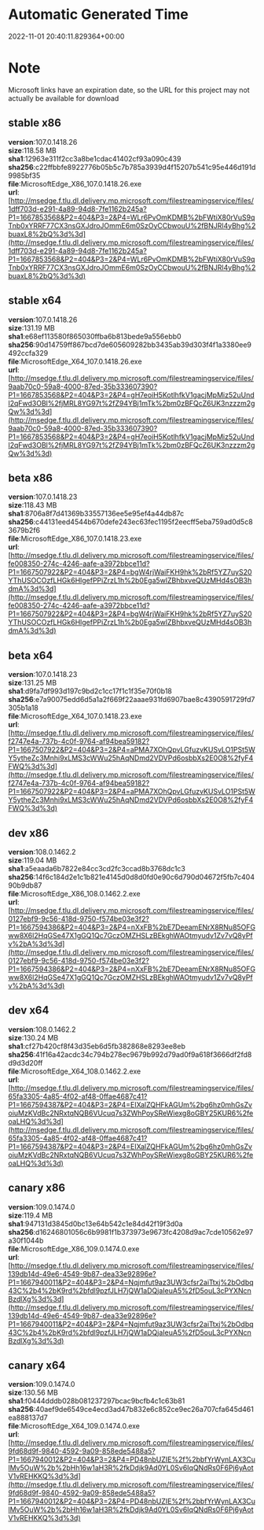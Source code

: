 # Automatic Generated Time
2022-11-01 20:40:11.829364+00:00

# Note
Microsoft links have an expiration date, so the URL for this project may not actually be available for download

## stable x86
**version**:107.0.1418.26  
**size**:118.58 MB  
**sha1**:12963e311f2cc3a8be1cdac41402cf93a090c439  
**sha256**:c22ffbbfe8922776b05b5c7b785a3939d4f15207b541c95e446d191d9985bf35  
**file**:MicrosoftEdge_X86_107.0.1418.26.exe  
**url**:[http://msedge.f.tlu.dl.delivery.mp.microsoft.com/filestreamingservice/files/1dff703d-e291-4a89-94d8-7fe1162b245a?P1=1667853568&P2=404&P3=2&P4=WLr6PvOmKDMB%2bFWtiX80rVuS9qTnb0xYRRF77CX3nsGXJdroJOmmE6m0SzOyCCbwouU%2fBNJRl4yBhg%2buaxL8%2bQ%3d%3d](http://msedge.f.tlu.dl.delivery.mp.microsoft.com/filestreamingservice/files/1dff703d-e291-4a89-94d8-7fe1162b245a?P1=1667853568&P2=404&P3=2&P4=WLr6PvOmKDMB%2bFWtiX80rVuS9qTnb0xYRRF77CX3nsGXJdroJOmmE6m0SzOyCCbwouU%2fBNJRl4yBhg%2buaxL8%2bQ%3d%3d)  

## stable x64
**version**:107.0.1418.26  
**size**:131.19 MB  
**sha1**:e68ef113580f865030ffba6b813bede9a556ebb0  
**sha256**:90d14759ff867bcd7de605609282bb3435ab39d303f4f1a3380ee9492ccfa329  
**file**:MicrosoftEdge_X64_107.0.1418.26.exe  
**url**:[http://msedge.f.tlu.dl.delivery.mp.microsoft.com/filestreamingservice/files/9aab70c0-59a8-4000-87ed-35b333607390?P1=1667853568&P2=404&P3=2&P4=gH7eoiH5KotlhfkV1gacjMpMiz52uUndl2qFwd3OBl%2fjMRL8YG97t%2fZ94YBj1mTk%2bm0zBFQcZ6UK3nzzzm2gQw%3d%3d](http://msedge.f.tlu.dl.delivery.mp.microsoft.com/filestreamingservice/files/9aab70c0-59a8-4000-87ed-35b333607390?P1=1667853568&P2=404&P3=2&P4=gH7eoiH5KotlhfkV1gacjMpMiz52uUndl2qFwd3OBl%2fjMRL8YG97t%2fZ94YBj1mTk%2bm0zBFQcZ6UK3nzzzm2gQw%3d%3d)  

## beta x86
**version**:107.0.1418.23  
**size**:118.43 MB  
**sha1**:8706a8f7d41369b33557136ee5e95ef4a44db87c  
**sha256**:c44131eed4544b670defe243ec63fec1195f2eecff5eba759ad0d5c83679b2f6  
**file**:MicrosoftEdge_X86_107.0.1418.23.exe  
**url**:[http://msedge.f.tlu.dl.delivery.mp.microsoft.com/filestreamingservice/files/fe008350-274c-4246-aafe-a3972bbce11d?P1=1667507922&P2=404&P3=2&P4=bgW4rjWaiFKH9hk%2bRf5YZ7uyS20YThUSOCOzfLHGk6HlgefPPiZrzL1h%2b0Ega5wlZBhbxveQUzMHd4sOB3hdmA%3d%3d](http://msedge.f.tlu.dl.delivery.mp.microsoft.com/filestreamingservice/files/fe008350-274c-4246-aafe-a3972bbce11d?P1=1667507922&P2=404&P3=2&P4=bgW4rjWaiFKH9hk%2bRf5YZ7uyS20YThUSOCOzfLHGk6HlgefPPiZrzL1h%2b0Ega5wlZBhbxveQUzMHd4sOB3hdmA%3d%3d)  

## beta x64
**version**:107.0.1418.23  
**size**:131.25 MB  
**sha1**:d9fa7df993d197c9bd2c1cc17f1c1f35e70f0b18  
**sha256**:e7a90075edd6d5a1a2f669f22aaae931fd6907bae8c4390591729fd7305b1a18  
**file**:MicrosoftEdge_X64_107.0.1418.23.exe  
**url**:[http://msedge.f.tlu.dl.delivery.mp.microsoft.com/filestreamingservice/files/f2747e4a-737b-4c0f-9764-af94bea59182?P1=1667507922&P2=404&P3=2&P4=aPMA7XOhQpvLGfuzvKUSvLO1PSt5WY5ytheZc3Mnhi9xLMS3cWWu25hAqNDmd2VDVPd6osbbXs2E0O8%2fyF4FWQ%3d%3d](http://msedge.f.tlu.dl.delivery.mp.microsoft.com/filestreamingservice/files/f2747e4a-737b-4c0f-9764-af94bea59182?P1=1667507922&P2=404&P3=2&P4=aPMA7XOhQpvLGfuzvKUSvLO1PSt5WY5ytheZc3Mnhi9xLMS3cWWu25hAqNDmd2VDVPd6osbbXs2E0O8%2fyF4FWQ%3d%3d)  

## dev x86
**version**:108.0.1462.2  
**size**:119.04 MB  
**sha1**:a5eaada6b7822e84cc3cd2fc3ccad8b3768dc1c3  
**sha256**:14f6c184d2e1c1b821e4145d0d8d0fd0e90c6d790d04672f5fb7c40490b9db87  
**file**:MicrosoftEdge_X86_108.0.1462.2.exe  
**url**:[http://msedge.f.tlu.dl.delivery.mp.microsoft.com/filestreamingservice/files/0127ebf9-9c56-418d-9750-f574be03e3f2?P1=1667594386&P2=404&P3=2&P4=nXxFB%2bE7DeeamENrX8RNu85OFGww8X6l2HqGSe47X1gGQ1Qc7GczOMZHSLzBEkghWAOtmyudv1Zv7vQ8yPfv%2bA%3d%3d](http://msedge.f.tlu.dl.delivery.mp.microsoft.com/filestreamingservice/files/0127ebf9-9c56-418d-9750-f574be03e3f2?P1=1667594386&P2=404&P3=2&P4=nXxFB%2bE7DeeamENrX8RNu85OFGww8X6l2HqGSe47X1gGQ1Qc7GczOMZHSLzBEkghWAOtmyudv1Zv7vQ8yPfv%2bA%3d%3d)  

## dev x64
**version**:108.0.1462.2  
**size**:130.24 MB  
**sha1**:cf27b420cf8f43d35eb6d5fb382868e8293ee8eb  
**sha256**:41f16a42acdc34c794b278ec9679b992d79ad0f9a618f3666df2fd8d9d3d20ff  
**file**:MicrosoftEdge_X64_108.0.1462.2.exe  
**url**:[http://msedge.f.tlu.dl.delivery.mp.microsoft.com/filestreamingservice/files/65fa3305-4a85-4f02-af48-0ffae4687c41?P1=1667594387&P2=404&P3=2&P4=EIXalZQHFkAGUm%2bg6hz0mhGsZvoiuMzKVdBc2NRxtqNQB6VUcuq7s3ZWhPoySReWiexg8oGBY25KUR6%2feoaLHQ%3d%3d](http://msedge.f.tlu.dl.delivery.mp.microsoft.com/filestreamingservice/files/65fa3305-4a85-4f02-af48-0ffae4687c41?P1=1667594387&P2=404&P3=2&P4=EIXalZQHFkAGUm%2bg6hz0mhGsZvoiuMzKVdBc2NRxtqNQB6VUcuq7s3ZWhPoySReWiexg8oGBY25KUR6%2feoaLHQ%3d%3d)  

## canary x86
**version**:109.0.1474.0  
**size**:119.4 MB  
**sha1**:947131d3845d0bc13e64b542c1e84d42f19f3d0a  
**sha256**:d16246801056c6b9981f1b373973e9673fc4208d9ac7cde10562e97a30f1044b  
**file**:MicrosoftEdge_X86_109.0.1474.0.exe  
**url**:[http://msedge.f.tlu.dl.delivery.mp.microsoft.com/filestreamingservice/files/139db14d-49e6-4549-9b87-dea33e92896e?P1=1667940011&P2=404&P3=2&P4=Nqjmfut9az3UW3cfsr2aiTtxj%2bOdbq43C%2b4%2bK9rd%2bfdl9pzfJLH7jQW1aDQjaIeuA5%2fD5ouL3cPYXNcnBzdlXg%3d%3d](http://msedge.f.tlu.dl.delivery.mp.microsoft.com/filestreamingservice/files/139db14d-49e6-4549-9b87-dea33e92896e?P1=1667940011&P2=404&P3=2&P4=Nqjmfut9az3UW3cfsr2aiTtxj%2bOdbq43C%2b4%2bK9rd%2bfdl9pzfJLH7jQW1aDQjaIeuA5%2fD5ouL3cPYXNcnBzdlXg%3d%3d)  

## canary x64
**version**:109.0.1474.0  
**size**:130.56 MB  
**sha1**:f0444dddb028b081237297bcac9bcfb4c1c63b81  
**sha256**:40aef9de6549ce4ecd3ad47b832e6c852ce9ec26a707cfa645d461ea888137d7  
**file**:MicrosoftEdge_X64_109.0.1474.0.exe  
**url**:[http://msedge.f.tlu.dl.delivery.mp.microsoft.com/filestreamingservice/files/9fd68d9f-9840-4592-9a09-858ede5488a5?P1=1667940012&P2=404&P3=2&P4=PD48nbUZIE%2f%2bbfYrWynLAX3CulMv5OuW%2b%2bHh16w1aH3R%2fkDdjk9Ad0YL0Sv6IqQNdRs0F6Pj6yAotV1vREHKKQ%3d%3d](http://msedge.f.tlu.dl.delivery.mp.microsoft.com/filestreamingservice/files/9fd68d9f-9840-4592-9a09-858ede5488a5?P1=1667940012&P2=404&P3=2&P4=PD48nbUZIE%2f%2bbfYrWynLAX3CulMv5OuW%2b%2bHh16w1aH3R%2fkDdjk9Ad0YL0Sv6IqQNdRs0F6Pj6yAotV1vREHKKQ%3d%3d)  


